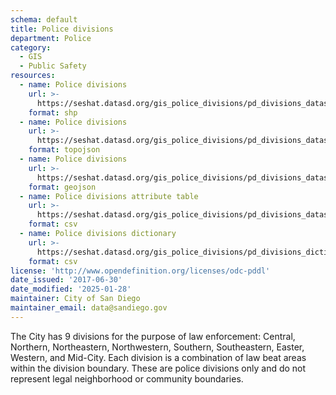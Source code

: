 ```yaml
---
schema: default
title: Police divisions
department: Police
category:
  - GIS
  - Public Safety
resources:
  - name: Police divisions
    url: >-
      https://seshat.datasd.org/gis_police_divisions/pd_divisions_datasd.zip
    format: shp
  - name: Police divisions
    url: >-
      https://seshat.datasd.org/gis_police_divisions/pd_divisions_datasd.topo.json
    format: topojson
  - name: Police divisions
    url: >-
      https://seshat.datasd.org/gis_police_divisions/pd_divisions_datasd.geojson
    format: geojson
  - name: Police divisions attribute table
    url: >-
      https://seshat.datasd.org/gis_police_divisions/pd_divisions_datasd.csv
    format: csv
  - name: Police divisions dictionary
    url: >-
      https://seshat.datasd.org/gis_police_divisions/pd_divisions_dictionary_datasd.csv
    format: csv
license: 'http://www.opendefinition.org/licenses/odc-pddl'
date_issued: '2017-06-30'
date_modified: '2025-01-28'
maintainer: City of San Diego
maintainer_email: data@sandiego.gov
---
```

The City has 9 divisions for the purpose of law enforcement: Central, Northern, Northeastern, Northwestern, Southern, Southeastern, Easter, Western, and Mid-City. Each division is a combination of law beat areas within the division boundary. These are police divisions only and do not represent legal neighborhood or community boundaries.
<!--more-->